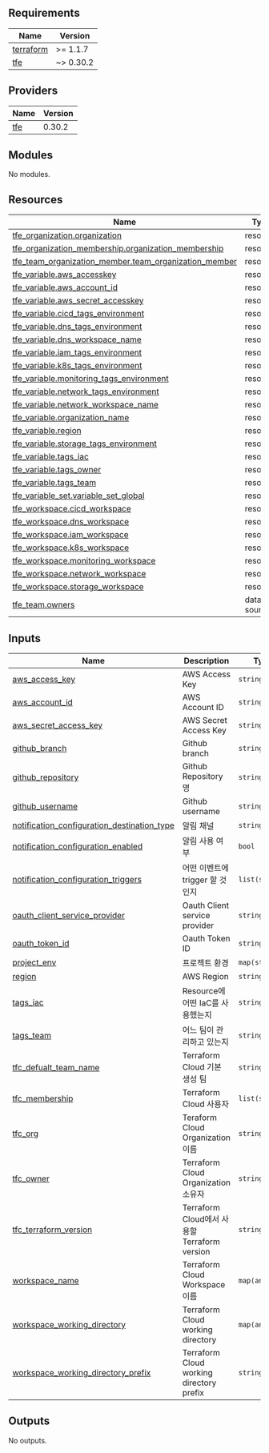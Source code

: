 <!-- BEGIN_TF_DOCS -->
## Requirements

| Name | Version |
|------|---------|
| <a name="requirement_terraform"></a> [terraform](#requirement\_terraform) | >= 1.1.7 |
| <a name="requirement_tfe"></a> [tfe](#requirement\_tfe) | ~> 0.30.2 |

## Providers

| Name | Version |
|------|---------|
| <a name="provider_tfe"></a> [tfe](#provider\_tfe) | 0.30.2 |

## Modules

No modules.

## Resources

| Name | Type |
|------|------|
| [tfe_organization.organization](https://registry.terraform.io/providers/hashicorp/tfe/latest/docs/resources/organization) | resource |
| [tfe_organization_membership.organization_membership](https://registry.terraform.io/providers/hashicorp/tfe/latest/docs/resources/organization_membership) | resource |
| [tfe_team_organization_member.team_organization_member](https://registry.terraform.io/providers/hashicorp/tfe/latest/docs/resources/team_organization_member) | resource |
| [tfe_variable.aws_accesskey](https://registry.terraform.io/providers/hashicorp/tfe/latest/docs/resources/variable) | resource |
| [tfe_variable.aws_account_id](https://registry.terraform.io/providers/hashicorp/tfe/latest/docs/resources/variable) | resource |
| [tfe_variable.aws_secret_accesskey](https://registry.terraform.io/providers/hashicorp/tfe/latest/docs/resources/variable) | resource |
| [tfe_variable.cicd_tags_environment](https://registry.terraform.io/providers/hashicorp/tfe/latest/docs/resources/variable) | resource |
| [tfe_variable.dns_tags_environment](https://registry.terraform.io/providers/hashicorp/tfe/latest/docs/resources/variable) | resource |
| [tfe_variable.dns_workspace_name](https://registry.terraform.io/providers/hashicorp/tfe/latest/docs/resources/variable) | resource |
| [tfe_variable.iam_tags_environment](https://registry.terraform.io/providers/hashicorp/tfe/latest/docs/resources/variable) | resource |
| [tfe_variable.k8s_tags_environment](https://registry.terraform.io/providers/hashicorp/tfe/latest/docs/resources/variable) | resource |
| [tfe_variable.monitoring_tags_environment](https://registry.terraform.io/providers/hashicorp/tfe/latest/docs/resources/variable) | resource |
| [tfe_variable.network_tags_environment](https://registry.terraform.io/providers/hashicorp/tfe/latest/docs/resources/variable) | resource |
| [tfe_variable.network_workspace_name](https://registry.terraform.io/providers/hashicorp/tfe/latest/docs/resources/variable) | resource |
| [tfe_variable.organization_name](https://registry.terraform.io/providers/hashicorp/tfe/latest/docs/resources/variable) | resource |
| [tfe_variable.region](https://registry.terraform.io/providers/hashicorp/tfe/latest/docs/resources/variable) | resource |
| [tfe_variable.storage_tags_environment](https://registry.terraform.io/providers/hashicorp/tfe/latest/docs/resources/variable) | resource |
| [tfe_variable.tags_iac](https://registry.terraform.io/providers/hashicorp/tfe/latest/docs/resources/variable) | resource |
| [tfe_variable.tags_owner](https://registry.terraform.io/providers/hashicorp/tfe/latest/docs/resources/variable) | resource |
| [tfe_variable.tags_team](https://registry.terraform.io/providers/hashicorp/tfe/latest/docs/resources/variable) | resource |
| [tfe_variable_set.variable_set_global](https://registry.terraform.io/providers/hashicorp/tfe/latest/docs/resources/variable_set) | resource |
| [tfe_workspace.cicd_workspace](https://registry.terraform.io/providers/hashicorp/tfe/latest/docs/resources/workspace) | resource |
| [tfe_workspace.dns_workspace](https://registry.terraform.io/providers/hashicorp/tfe/latest/docs/resources/workspace) | resource |
| [tfe_workspace.iam_workspace](https://registry.terraform.io/providers/hashicorp/tfe/latest/docs/resources/workspace) | resource |
| [tfe_workspace.k8s_workspace](https://registry.terraform.io/providers/hashicorp/tfe/latest/docs/resources/workspace) | resource |
| [tfe_workspace.monitoring_workspace](https://registry.terraform.io/providers/hashicorp/tfe/latest/docs/resources/workspace) | resource |
| [tfe_workspace.network_workspace](https://registry.terraform.io/providers/hashicorp/tfe/latest/docs/resources/workspace) | resource |
| [tfe_workspace.storage_workspace](https://registry.terraform.io/providers/hashicorp/tfe/latest/docs/resources/workspace) | resource |
| [tfe_team.owners](https://registry.terraform.io/providers/hashicorp/tfe/latest/docs/data-sources/team) | data source |

## Inputs

| Name | Description | Type | Default | Required |
|------|-------------|------|---------|:--------:|
| <a name="input_aws_access_key"></a> [aws\_access\_key](#input\_aws\_access\_key) | AWS Access Key | `string` | n/a | yes |
| <a name="input_aws_account_id"></a> [aws\_account\_id](#input\_aws\_account\_id) | AWS Account ID | `string` | n/a | yes |
| <a name="input_aws_secret_access_key"></a> [aws\_secret\_access\_key](#input\_aws\_secret\_access\_key) | AWS Secret Access Key | `string` | n/a | yes |
| <a name="input_github_branch"></a> [github\_branch](#input\_github\_branch) | Github branch | `string` | n/a | yes |
| <a name="input_github_repository"></a> [github\_repository](#input\_github\_repository) | Github Repository 명 | `string` | n/a | yes |
| <a name="input_github_username"></a> [github\_username](#input\_github\_username) | Github username | `string` | n/a | yes |
| <a name="input_notification_configuration_destination_type"></a> [notification\_configuration\_destination\_type](#input\_notification\_configuration\_destination\_type) | 알림 채널 | `string` | n/a | yes |
| <a name="input_notification_configuration_enabled"></a> [notification\_configuration\_enabled](#input\_notification\_configuration\_enabled) | 알림 사용 여부 | `bool` | n/a | yes |
| <a name="input_notification_configuration_triggers"></a> [notification\_configuration\_triggers](#input\_notification\_configuration\_triggers) | 어떤 이벤트에 trigger 할 것인지 | `list(string)` | n/a | yes |
| <a name="input_oauth_client_service_provider"></a> [oauth\_client\_service\_provider](#input\_oauth\_client\_service\_provider) | Oauth Client service provider | `string` | n/a | yes |
| <a name="input_oauth_token_id"></a> [oauth\_token\_id](#input\_oauth\_token\_id) | Oauth Token ID | `string` | n/a | yes |
| <a name="input_project_env"></a> [project\_env](#input\_project\_env) | 프로젝트 환경 | `map(string)` | n/a | yes |
| <a name="input_region"></a> [region](#input\_region) | AWS Region | `string` | n/a | yes |
| <a name="input_tags_iac"></a> [tags\_iac](#input\_tags\_iac) | Resource에 어떤 IaC를 사용했는지 | `string` | n/a | yes |
| <a name="input_tags_team"></a> [tags\_team](#input\_tags\_team) | 어느 팀이 관리하고 있는지 | `string` | n/a | yes |
| <a name="input_tfc_defualt_team_name"></a> [tfc\_defualt\_team\_name](#input\_tfc\_defualt\_team\_name) | Terraform Cloud 기본 생성 팀 | `string` | n/a | yes |
| <a name="input_tfc_membership"></a> [tfc\_membership](#input\_tfc\_membership) | Terraform Cloud 사용자 | `list(string)` | n/a | yes |
| <a name="input_tfc_org"></a> [tfc\_org](#input\_tfc\_org) | Teraform Cloud Organization 이름 | `string` | n/a | yes |
| <a name="input_tfc_owner"></a> [tfc\_owner](#input\_tfc\_owner) | Terraform Cloud Organization 소유자 | `string` | n/a | yes |
| <a name="input_tfc_terraform_version"></a> [tfc\_terraform\_version](#input\_tfc\_terraform\_version) | Terraform Cloud에서 사용할 Terraform version | `string` | n/a | yes |
| <a name="input_workspace_name"></a> [workspace\_name](#input\_workspace\_name) | Terraform Cloud Workspace 이름 | `map(any)` | n/a | yes |
| <a name="input_workspace_working_directory"></a> [workspace\_working\_directory](#input\_workspace\_working\_directory) | Terraform Cloud working directory | `map(any)` | n/a | yes |
| <a name="input_workspace_working_directory_prefix"></a> [workspace\_working\_directory\_prefix](#input\_workspace\_working\_directory\_prefix) | Terraform Cloud working directory prefix | `string` | n/a | yes |

## Outputs

No outputs.
<!-- END_TF_DOCS -->